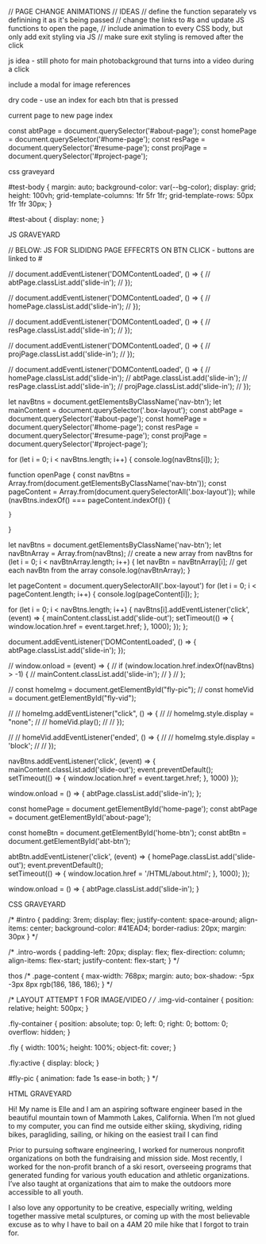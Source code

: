 // PAGE CHANGE ANIMATIONS 
// IDEAS 
//     define the function separately vs definining it as it's being passed 
//     change the links to #s and update JS functions to open the page, 
//         include animation to every CSS body, but only add exit styling via JS 
//         make sure exit styling is removed after the click 


js idea - still photo for main photobackground that turns into a video during a click 

include a modal for image references 


dry code - use an index for each btn that is pressed 

current page to new page index 

const abtPage = document.querySelector('#about-page');
const homePage = document.querySelector('#home-page');
const resPage = document.querySelector('#resume-page');
const projPage = document.querySelector('#project-page');


css graveyard

#test-body {
    margin: auto;
    background-color: var(--bg-color);
    display: grid;
    height: 100vh;
    grid-template-columns: 1fr 5fr 1fr;
    grid-template-rows: 50px 1fr 1fr 30px;
}

#test-about {
    display: none;
}


JS GRAVEYARD

// BELOW: JS FOR SLIDIDNG PAGE EFFECRTS ON BTN CLICK - buttons are linked to #

// document.addEventListener('DOMContentLoaded', () => {
//   abtPage.classList.add('slide-in');
// });

// document.addEventListener('DOMContentLoaded', () => {
//     homePage.classList.add('slide-in');
// });

// document.addEventListener('DOMContentLoaded', () => {
//   resPage.classList.add('slide-in');
// });

// document.addEventListener('DOMContentLoaded', () => {
//   projPage.classList.add('slide-in');
// });

// document.addEventListener('DOMContentLoaded', () => {
//   homePage.classList.add('slide-in');
//   abtPage.classList.add('slide-in');
//   resPage.classList.add('slide-in');
//   projPage.classList.add('slide-in');
// });


let navBtns = document.getElementsByClassName('nav-btn');
let mainContent = document.querySelector('.box-layout');
const abtPage = document.querySelector('#about-page');
const homePage = document.querySelector('#home-page');
const resPage = document.querySelector('#resume-page');
const projPage = document.querySelector('#project-page');

for (let i = 0; i < navBtns.length; i++) {
  console.log(navBtns[i]);
};

function openPage {
  const navBtns = Array.from(document.getElementsByClassName('nav-btn'));
  const pageContent = Array.from(document.querySelectorAll('.box-layout'));
    while (navBtns.indexOf() === pageContent.indexOf()) {

    }
}

let navBtns = document.getElementsByClassName('nav-btn');
let navBtnArray = Array.from(navBtns); // create a new array from navBtns
for (let i = 0; i < navBtnArray.length; i++) {
  let navBtn = navBtnArray[i]; // get each navBtn from the array
  console.log(navBtnArray);
}

let pageContent = document.querySelectorAll('.box-layout')
for (let i = 0; i < pageContent.length; i++) {
  console.log(pageContent[i]);
};



for (let i = 0; i < navBtns.length; i++) {
  navBtns[i].addEventListener('click', (event) => {
    mainContent.classList.add('slide-out');
    setTimeout(() => {
      window.location.href = event.target.href;
    }, 1000);
  });
};

document.addEventListener('DOMContentLoaded', () => {
  abtPage.classList.add('slide-in');
});

// window.onload = (event) => {
//   if (window.location.href.indexOf(navBtns) > -1) {
//     mainContent.classList.add('slide-in');
//   }
// };



// const homeImg = document.getElementById("fly-pic");
// const homeVid = document.getElementById("fly-vid");

// // homeImg.addEventListener("click", () => {
// //     homeImg.style.display = "none";
// //     homeVid.play();
// // });

// // homeVid.addEventListener('ended', () => {
// //     homeImg.style.display = 'block';
// // });



navBtns.addEventListener('click', (event) => {
  mainContent.classList.add('slide-out');
  event.preventDefault();
  setTimeout(() => {
    window.location.href = event.target.href;
  }, 1000)
});

window.onload = () => {
  abtPage.classList.add('slide-in');
};

const homePage = document.getElementById('home-page');
const abtPage = document.getElementById('about-page');

const homeBtn = document.getElementById('home-btn');
const abtBtn = document.getElementById('abt-btn');


abtBtn.addEventListener('click', (event) => {
  homePage.classList.add('slide-out');
  event.preventDefault();  
  setTimeout(() => {
        window.location.href = '/HTML/about.html';
    }, 1000);
});

window.onload = () => {
  abtPage.classList.add('slide-in');
}



CSS GRAVEYARD

/* #intro {
    padding: 3rem;
    display: flex;
    justify-content: space-around;
    align-items: center;
    background-color: #41EAD4;
    border-radius: 20px;
    margin: 30px
} */

/* .intro-words {
    padding-left: 20px;
    display: flex;
    flex-direction: column;
    align-items: flex-start;
    justify-content: flex-start;
} */

thos
/* .page-content {
    max-width: 768px;
    margin: auto;
    box-shadow: -5px -3px 8px rgb(186, 186, 186);
} */

/* LAYOUT ATTEMPT 1 FOR IMAGE/VIDEO */
/* .img-vid-container {
    position: relative;
    height: 500px;
}

.fly-container {
    position: absolute;
    top: 0;
    left: 0;
    right: 0;
    bottom: 0;
    overflow: hidden;
}

.fly {
    width: 100%;
    height: 100%;
    object-fit: cover;
}
  
.fly:active {
    display: block;
}

#fly-pic {
    animation: fade 1s ease-in both;
} */


HTML GRAVEYARD

<p>Hi! My name is Elle and I am an aspiring software engineer based in the beautiful mountain town of Mammoth Lakes, California. When I’m not glued to my computer, you can find me outside either skiing, skydiving, riding bikes, paragliding, sailing, or hiking on the easiest trail I can find</p>
        <p>Prior to pursuing software engineering, I worked for numerous nonprofit organizations on both the fundraising and mission side. Most recently, I worked for the non-profit branch of a ski resort, overseeing programs that generated funding for various youth education and athletic organizations. I’ve also taught at organizations that aim to make the outdoors more accessible to all youth. 
        </p>
        <p>I also love any opportunity to be creative, especially writing, welding together massive metal sculptures, or coming up with the most believable excuse as to why I have to bail on a 4AM 20 mile hike that I forgot to train for. 
        </p>